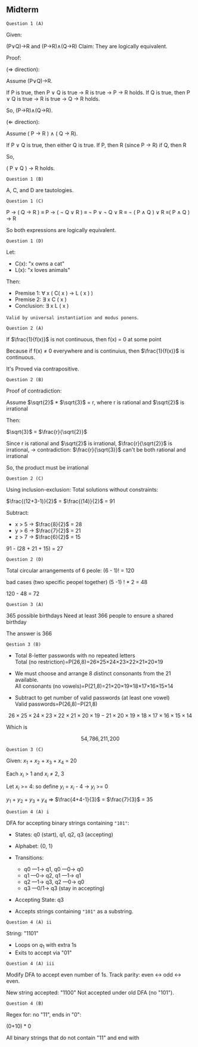 ## Midterm

`Question 1 (A)`

Given:

(P∨Q)→R and (P→R)∧(Q→R)
Claim: They are logically equivalent.

Proof:

(⇒ direction):

Assume (P∨Q)→R.

If P is true, then P ∨ Q is true → R is true → P → R holds.
If Q is true, then P ∨ Q is true → R is true → Q → R holds.

So, (P→R)∧(Q→R).

(⇐ direction):

Assume ( P → R ) ∧ ( Q → R).

If P ∨ Q is true, then either Q is true.
If P, then R (since P → R)
if Q, then R

So,

( P ∨ Q ) → R holds.

`Question 1 (B)`

A, C, and D are tautologies.

`Question 1 (C)`

P → ( Q → R ) ≡ P → ( ¬ Q ∨ R ) ≡ ¬ P ∨ ¬ Q ∨ R ≡ ¬ ( P ∧ Q ) ∨ R ≡( P ∧ Q ) → R

So both expressions are logically equivalent.

`Question 1 (D)`

Let:

- C(x): "x owns a cat"
- L(x): "x loves animals"

Then:

- Premise 1: ∀ x ( C( x ) → L ( x ) )
- Premise 2: ∃ x C ( x )
- Conclusion: ∃ x L ( x )

`Valid by universal instantiation and modus ponens`.

`Question 2 (A)`

If $\frac{1}{f(x)}$ is not continuous, then f(x) = 0 at some point

Because if f(x) ≠ 0 everywhere and is continuius, then $\frac{1}{f(x)}$ is continuous.

It's Proved via contrapositive.

`Question 2 (B)`

Proof of contradiction:

Assume $\sqrt{2}$ \* $\sqrt{3}$ = r, where r is rational and $\sqrt{2}$ is irrational

Then:

$\sqrt{3}$ = $\frac{r}{\sqrt{2}}$

Since r is rational and $\sqrt{2}$ is irrational, $\frac{r}{\sqrt{2}}$
is irrational,
-> contradiction: $\frac{r}{\sqrt{3}}$ can't be both rational and irrational

So, the product must be irrational

`Question 2 (C)`

Using inclusion-exclusion:
Total solutions without constraints:

$\frac{(12+3-1)}{2}$ = $\frac{(14)}{2}$ = 91

Subtract:

- x > 5 -> $\frac{8}{2}$ = 28
- y > 6 -> $\frac{7}{2}$ = 21
- z > 7 -> $\frac{6}{2}$ = 15

91 - (28 + 21 + 15) = 27

`Question 2 (D)`

Total circular arrangements of 6 peole: (6 - 1)! = 120

bad cases (two specific peopel together)
(5 -1) ! \* 2 = 48

120 - 48 = 72

`Question 3 (A)`

365 possible birthdays
Need at least 366 people to ensure a shared birthday

The answer is 366

`Qestion 3 (B)`

- Total 8-letter passwords with no repeated letters
  Total (no restriction)=P(26,8)=26×25×24×23×22×21×20×19

- We must choose and arrange 8 distinct consonants from the 21 available.
  All consonants (no vowels)=P(21,8)=21×20×19×18×17×16×15×14
- Subtract to get number of valid passwords (at least one vowel)
  Valid passwords=P(26,8)−P(21,8)

$$
{26 \times 25 \times 24 \times 23 \times 22 \times 21 \times 20 \times 19 - 21 \times 20 \times 19 \times 18 \times 17 \times 16 \times 15 \times 14}
$$

Which is

$$
{54,\!786,\!211,\!200}
$$

`Question 3 (C)`

Given: $x_1$ + $x_2$ + $x_3$ + $x_4$ = 20

Each $x_i$ > 1 and $x_i$ ≠ 2, 3

Let $x_i$ >= 4: so define $y_i$ = $x_i$ - 4 -> $y_i$ >= 0

$y_1$ + $y_2$ + $y_3$ + $y_4$ => $\frac{4+4-1}{3}$ = $\frac{7}{3}$ = 35

`Question 4 (A) i`

DFA for accepting binary strings containing `"101"`:

- States: q0 (start), q1, q2, q3 (accepting)

- Alphabet: {0, 1}

- Transitions:

  - q0 —1→ q1, q0 —0→ q0
  - q1 —0→ q2, q1 —1→ q1
  - q2 —1→ q3, q2 —0→ q0
  - q3 —0/1→ q3 (stay in accepting)

- Accepting State: q3

- Accepts strings containing `"101"` as a substring.

`Question 4 (A) ii`

String: "1101"

- Loops on $q_1$ with extra 1s
- Exits to accept via "01"

`Question 4 (A) iii`

Modify DFA to accept even number of 1s.
Track parity: even ↔ odd ↔ even.

New string accepted: "1100"
Not accepted under old DFA (no "101").

`Question 4 (B)`

Regex for: no "11", ends in "0":

(0+10) \* 0

All binary strings that do not contain "11" and end with
